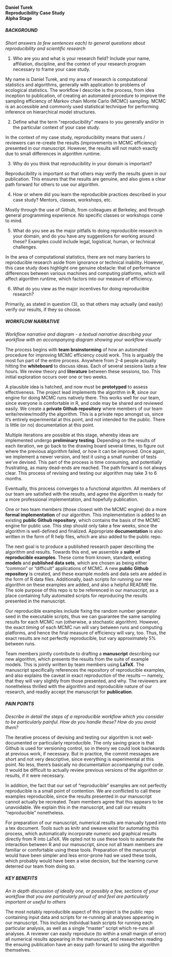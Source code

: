 **Daniel Turek**  
**Reproducibility Case Study**  
**Alpha Stage**

##### BACKGROUND
*Short answers (a few sentences each) to general questions about reproducibility and scientific research*

1) Who are you and what is your research field? Include your name, affiliation, discipline, and the context of your research program necessary to frame your case study.  

My name is Daniel Turek, and my area of research is computational statistics and algorithms, generally with application to problems of ecological statistics.  The workflow I describe is the process, from idea inception to publication, of creating an automated procedure to improve the sampling efficiency of Markov chain Monte Carlo (MCMC) sampling.  MCMC is an accessible and commonly used statistical technique for performing inference on hierarchical model structures.

2) Define what the term "reproducibility" means to you generally and/or in the particular context of your case study.

In the context of my case study, reproducibility means that users / reviewers can re-create the results (improvements in MCMC efficiency) presented in our manuscript.  However, the results will not match exactly due to small differences in algorithm runtime.

3) Why do you think that reproducibility in your domain is important?

Reproducibility is important so that others may verify the results given in our publication.  This ensures that the results are genuine, and also gives a clear path forward for others to use our algorithm.

4) How or where did you learn the reproducible practices described in your case study? Mentors, classes, workshops, etc.

Mostly through the use of Github, from colleagues at Berkeley, and through general programming experience.  No specific classes or workshops come to mind.

5) What do you see as the major pitfalls to doing reproducible research in your domain, and do you have any suggestions for working around these? Examples could include legal, logistical, human, or technical challenges.

In the area of computational statistics, there are not many barriers to reproducible research aside from ignorance or technical inability.  However, this case study does highlight one genuine obstacle: that of performance differences between various machines and computing platforms, which will affect algorithm runtime, which factors into our measure of efficiency.

6) What do you view as the major incentives for doing reproducible research?

Primarily, as stated in question (3), so that others may actually (and easily) verify our results, if they so choose.

##### WORKFLOW NARRATIVE
*Workflow narrative and diagram - a textual narrative describing your workflow with an accompanying diagram showing your workflow visually*  

The process begins with **team brainstorming** of how an automated procedure for improving MCMC efficiency could work.  This is arguably the most fun part of the entire process.  Anywhere from 2-4 people actually hitting the **whiteboard** to discuss ideas.  Each of several sessions lasts a few hours.  We review theory and **literature** between these sessions, too.  This initial exploration occurs over one or two weeks.

A plausible idea is hatched, and now must be **prototyped** to assess effectiveness.  The project lead implements the algorithm in **R**, since our engine for doing MCMC runs natively there.  This works well for our team, since everyone is comfortable in R, and code may be shared and reviewed easily.  We create a **private Github repository** where members of our team write/review/modify the algorithm.  This is a private repo amongst us, since it’s entirely experimental at this point, and not intended for the public.  There is little (or no) documentation at this point.

Multiple iterations are possible at this stage, whereby ideas are implemented undergo **preliminary testing**.  Depending on the results of each iteration, we go back to the drawing board several times, to figure out where the previous algorithm failed, or how it can be improved.  Once again, we implement a newer version, and test it using a small number of tests we’ve devised.  This part of the process is time consuming, and potentially frustrating, as many dead-ends are reached.  The path forward is not always clear.  This process of revising and testing our algorithm may take 3 to 6 months.

Eventually, this process converges to a functional algorithm.  All members of our team are satisfied with the results, and agree the algorithm is ready for a more professional implementation, and hopefully publication.

One or two team members (those closest with the MCMC engine) do a more **formal implementation** of our algorithm.  This implementation is added to an existing **public Github repository**, which contains the basis of the MCMC engine for public use.  This step should only take a few weeks, since the algorithm is well-defined and finalized.  Appropriate **documentation** is also written in the form of R help files, which are also added to the public repo.

The next goal is to produce a published research paper describing the algorithm and results.  Towards this end, we assemble a **suite of reproducible examples**.  These come from known, standard, existing **models** and **published data sets**, which are chosen as being either “common” or “difficult” applications of MCMC.  A new **public Github repository** is created, and these example models and data sets are added in the form of R data files.  Additionally, bash scripts for running our new algorithm on these examples are added, and also a helpful README file.  The sole purpose of this repo is to be referenced in our manuscript, as a place containing fully automated scripts for reproducing the results presented in the manuscript.

Our reproducible examples include fixing the random number generator seed in the executable scripts, thus we can guarantee the same sampling results for each MCMC run (otherwise, a stochastic algorithm).  However, the exact *timing* of each MCMC run will vary between runs and computing platforms, and hence the final measure of efficiency will vary, too.  Thus, the exact results are not perfectly reproducible, but vary approximately 5% between runs.

Team members jointly contribute to drafting a **manuscript** describing our new algorithm, which presents the results from the suite of example models.  This is jointly written by team members using **LaTeX**.  The manuscript specifically references the repository of reproducible examples, and also explains the caveat in exact reproduction of the results — namely, that they will vary slightly from those presented, and why.  The reviewers are nonetheless thrilled with the algorithm and reproducible nature of our research, and readily accept the manuscript for **publication**.

##### PAIN POINTS
*Describe in detail the steps of a reproducible workflow which you consider to be particularly painful. How do you handle these? How do you avoid them?*

The iterative process of devising and testing our algorithm is not well-documented or particularly reproducible.  The only saving grace is that Github is used for versioning control, so in theory we could look backwards at previous work, if necessary.  But in practice, the commit messages are short and not very descriptive, since everything is experimental at this point.  No less, there’s basically no documentation accompanying our code.  It would be difficult to actually review previous versions of the algorithm or results, if it were necessary.

In addition, the fact that our set of “reproducible” examples are not perfectly reproducible is a small point of contention.  We are conflicted to call these examples reproducible, since the results presented in our manuscript cannot actually be recreated.  Team members agree that this appears to be unavoidable.  We explain this in the manuscript, and call our results “reproducible” nonetheless.

For preparation of our manuscript, numerical results are manually typed into a tex document.  Tools such as knitr and sweave exist for automating this process, which automatically incorporate numeric and graphical results directly from R into LaTeX.  We opted not to use these tools to automate the interaction between R and our manuscript, since not all team members are familiar or comfortable using these tools.  Preparation of the manuscript would have been simpler and less error-prone had we used these tools, which probably would have been a wise decision, but the learning curve deterred our team from doing so.

##### KEY BENEFITS
*An in depth discussion of ideally one, or possibly a few, sections of your workflow that you are particularly proud of and feel are particularly important or useful to others*

The most notably reproducible aspect of this project is the public repo containing input data and scripts for re-running all analyses appearing in our manuscript.  This includes individual bash scripts for running each particular analysis, as well as a single “master” script which re-runs all analyses.  A reviewer can easily reproduce (to within a small margin of error) all numerical results appearing in the manuscript, and researchers reading the ensuing publication have an easy path forward to using the algorithm themselves.



